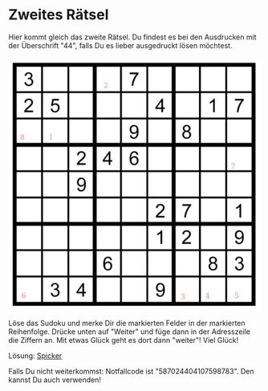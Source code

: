 Zweites Rätsel
==============

Hier kommt gleich das zweite Rätsel. Du findest es bei den Ausdrucken
mit der Überschrift "44", falls Du es lieber ausgedruckt lösen
möchtest.

![Rätsel 02](raetsel-02.png)

Löse das Sudoku und merke Dir die markierten Felder
in der markierten Reihenfolge. Drücke unten auf "Weiter"
und füge dann in der Adresszeile die Ziffern an.
Mit etwas Glück geht es dort dann "weiter"! Viel
Glück!

<script type="text/javascript">
var nextUrl="/index.html#03-";
updateFooter(nextUrl);
</script>

<!--
1=7
2=1
3=6
4=7
5=5
6=1
7=8
8=4

71675184
-->

Lösung: <a href="/index.html#/loesungen/44.md">Spicker</a>

Falls Du nicht weiterkommst: Notfallcode ist "587024404107598783".
Den kannst Du auch verwenden!
